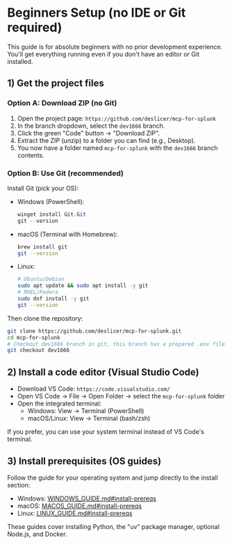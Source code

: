 # Beginners Setup (no IDE or Git required)

This guide is for absolute beginners with no prior development experience. You'll get everything running even if you don't have an editor or Git installed.

## 1) Get the project files

### Option A: Download ZIP (no Git)

1. Open the project page: `https://github.com/deslicer/mcp-for-splunk`
2. In the branch dropdown, select the `dev1666` branch.
3. Click the green "Code" button → "Download ZIP".
4. Extract the ZIP (unzip) to a folder you can find (e.g., Desktop).
5. You now have a folder named `mcp-for-splunk` with the `dev1666` branch contents.

### Option B: Use Git (recommended)

Install Git (pick your OS):

- Windows (PowerShell):
  ```powershell
  winget install Git.Git
  git --version
  ```

- macOS (Terminal with Homebrew):
  ```bash
  brew install git
  git --version
  ```

- Linux:
  ```bash
  # Ubuntu/Debian
  sudo apt update && sudo apt install -y git
  # RHEL/Fedora
  sudo dnf install -y git
  git --version
  ```

Then clone the repository:

```bash
git clone https://github.com/deslicer/mcp-for-splunk.git
cd mcp-for-splunk
# Checkout dev1666 branch in git, this branch has a prepared .env file for you.
git checkout dev1666
```

## 2) Install a code editor (Visual Studio Code)

- Download VS Code: `https://code.visualstudio.com/`
- Open VS Code → File → Open Folder → select the `mcp-for-splunk` folder
- Open the integrated terminal:
  - Windows: View → Terminal (PowerShell)
  - macOS/Linux: View → Terminal (bash/zsh)

If you prefer, you can use your system terminal instead of VS Code's terminal.

## 3) Install prerequisites (OS guides)

Follow the guide for your operating system and jump directly to the install section:

- Windows: [WINDOWS_GUIDE.md#install-prereqs](WINDOWS_GUIDE.md#install-prereqs)
- macOS: [MACOS_GUIDE.md#install-prereqs](MACOS_GUIDE.md#install-prereqs)
- Linux: [LINUX_GUIDE.md#install-prereqs](LINUX_GUIDE.md#install-prereqs)

These guides cover installing Python, the "uv" package manager, optional Node.js, and Docker.
